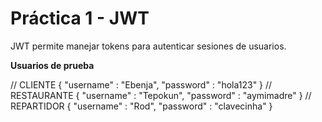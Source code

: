# **Práctica 1 - JWT**

JWT permite manejar tokens para autenticar sesiones de usuarios.

**Usuarios de prueba**

// CLIENTE
{
    "username" : "Ebenja",
    "password" : "hola123"
}
// RESTAURANTE
{
     "username" : "Tepokun",
     "password" : "aymimadre"
}
// REPARTIDOR
{
     "username" : "Rod",
     "password" : "clavecinha"
}